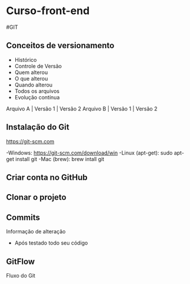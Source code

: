 # Curso-front-end

#GIT
## Conceitos de versionamento
- Histórico
- Controle de Versão
- Quem alterou
- O que alterou
- Quando alterou
- Todos os arquivos
- Evolução contínua

 Arquivo A | Versão 1 | Versão 2
 Arquivo B | Versão 1 | Versão 2

## Instalação do Git
https://git-scm.com

-Windows: https://git-scm.com/download/win
-Linux (apt-get): sudo apt-get install git
-Mac (brew): brew intall git

## Criar conta no GitHub

## Clonar o projeto

## Commits
Informação de alteração
- Após testado todo seu código

## GitFlow
Fluxo do Git
